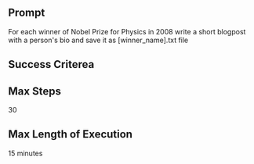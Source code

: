 ## Prompt
For each winner of Nobel Prize for Physics in 2008 write a short blogpost with a person's bio and save it as [winner_name].txt file

## Success Criterea


## Max Steps
30

## Max Length of Execution
15 minutes